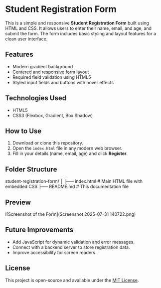 # Student Registration Form

This is a simple and responsive **Student Registration Form** built using HTML and CSS. It allows users to enter their name, email, and age, and submit the form. The form includes basic styling and layout features for a clean user interface.

## Features

- Modern gradient background
- Centered and responsive form layout
- Required field validation using HTML5
- Styled input fields and buttons with hover effects

## Technologies Used

- HTML5
- CSS3 (Flexbox, Gradient, Box Shadow)

## How to Use

1. Download or clone this repository.
2. Open the `index.html` file in any modern web browser.
3. Fill in your details (name, email, age) and click **Register**.

## Folder Structure
student-registration-form/
│
├── index.html # Main HTML file with embedded CSS
├── README.md # This documentation file

## Preview

![Screenshot of the Form](Screenshot 2025-07-31 140722.png)



## Future Improvements

- Add JavaScript for dynamic validation and error messages.
- Connect with a backend server to store registration data.
- Improve accessibility for screen readers.

## License

This project is open-source and available under the [MIT License](https://opensource.org/licenses/MIT).




